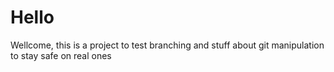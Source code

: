 # Hello

Wellcome, this is a project to test branching and stuff about git manipulation to stay safe on real ones